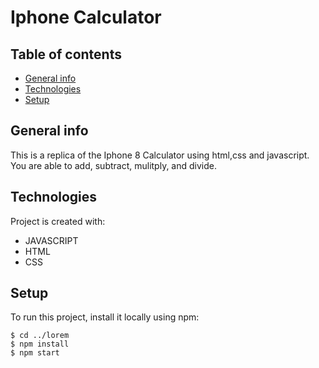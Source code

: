 # Iphone Calculator

## Table of contents
* [General info](#general-info)
* [Technologies](#technologies)
* [Setup](#setup)

## General info
This is a replica of the Iphone 8 Calculator using html,css and javascript. You are able to add, subtract, mulitply, and divide.
	
## Technologies
Project is created with:
* JAVASCRIPT
* HTML
* CSS
	
## Setup
To run this project, install it locally using npm:

```
$ cd ../lorem
$ npm install
$ npm start
